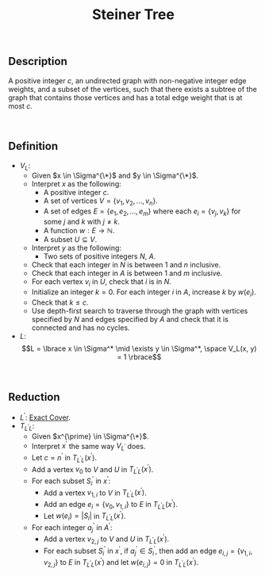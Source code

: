 # $$\text{Steiner Tree}$$

<br>

## Description

A positive integer $c$, an undirected graph with non-negative integer edge weights, and a subset of the vertices, such that there exists a subtree of the graph that contains those vertices and has a total edge weight that is at most $c$.

<br>

## Definition

- $V_L$:
  - Given $x \in \Sigma^{\*}$ and $y \in \Sigma^{\*}$.
  - Interpret $x$ as the following:
    - A positive integer $c$.
    - A set of vertices $V = \lbrace v_1, v_2, ..., v_n \rbrace$.
    - A set of edges $E = \lbrace e_1, e_2, ..., e_m \rbrace$ where each $e_i = \lbrace v_j, v_k \rbrace$ for some $j$ and $k$ with $j \neq k$.
    - A function $w: E \to \mathbb{N}$.
    - A subset $U \subseteq V$.
  - Interpret $y$ as the following:
    - Two sets of positive integers $N$, $A$.
  - Check that each integer in $N$ is between $1$ and $n$ inclusive.
  - Check that each integer in $A$ is between $1$ and $m$ inclusive.
  - For each vertex $v_i$ in $U$, check that $i$ is in $N$.
  - Initialize an integer $k = 0$. For each integer $i$ in $A$, increase $k$ by $w(e_i)$.
  - Check that $k \leq c$.
  - Use depth-first search to traverse through the graph with vertices specified by $N$ and edges specified by $A$ and check that it is connected and has no cycles.
- $L$: $$L = \lbrace x \in \Sigma^* \mid \exists y \in \Sigma^*, \space V_L(x, y) = 1 \rbrace$$

<br>

## Reduction

- $L^{\prime}$: [Exact Cover](Exact-Cover.md).
- $T_{L^{\prime}L}$:
  - Given $x^{\prime} \in \Sigma^{\*}$.
  - Interpret $x^{\prime}$ the same way $V_{L^{\prime}}$ does.
  - Let $c = n^{\prime}$ in $T_{L^{\prime}L}(x^{\prime})$.
  - Add a vertex $v_0$ to $V$ and $U$ in $T_{L^{\prime}L}(x^{\prime})$.
  - For each subset $S_i^{\prime}$ in $x^{\prime}$:
    - Add a vertex $v_{1,i}$ to $V$ in $T_{L^{\prime}L}(x^{\prime})$.
    - Add an edge $e_i = \lbrace v_0, v_{1,i} \rbrace$ to $E$ in $T_{L^{\prime}L}(x^{\prime})$.
    - Let $w(e_i) = \vert{S_i}\vert$ in $T_{L^{\prime}L}(x^{\prime})$.
  - For each integer $a_j^{\prime}$ in $A^{\prime}$:
    - Add a vertex $v_{2,j}$ to $V$ and $U$ in $T_{L^{\prime}L}(x^{\prime})$.
    - For each subset $S_i^{\prime}$ in $x^{\prime}$, if $a_j^{\prime} \in S_i^{\prime}$, then add an edge $e_{i,j} = \lbrace v_{1,i}, v_{2,j} \rbrace$ to $E$ in $T_{L^{\prime}L}(x^{\prime})$ and let $w(e_{i,j}) = 0$ in $T_{L^{\prime}L}(x^{\prime})$.
